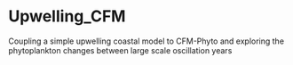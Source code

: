 # Upwelling_CFM
Coupling a simple upwelling coastal model to CFM-Phyto and exploring the phytoplankton changes between large scale oscillation years
